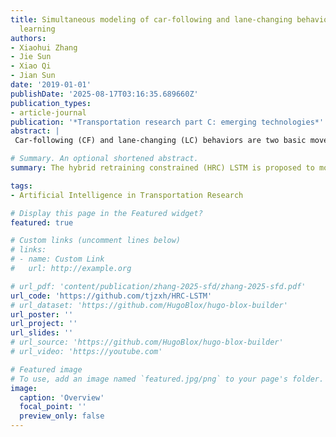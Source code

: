 ```yaml
---
title: Simultaneous modeling of car-following and lane-changing behaviors using deep
  learning
authors:
- Xiaohui Zhang
- Jie Sun
- Xiao Qi
- Jian Sun
date: '2019-01-01'
publishDate: '2025-08-17T03:16:35.689660Z'
publication_types:
- article-journal
publication: '*Transportation research part C: emerging technologies*'
abstract: |
 Car-following (CF) and lane-changing (LC) behaviors are two basic movements in traffic flow which are generally modeled separately in the literature, and thus the interaction between the two behaviors may be easily ignored in separated models and lead to unrealistic traffic flow description. In this paper, we adopt a deep learning model, long short-term memory (LSTM) neural networks, to model the two basic behaviors simultaneously. By only observing the position information of the six vehicles surrounding the subject vehicle, the LSTM can extract the significant features that influence the CF and LC behaviors automatically and predict the vehicles behaviors with time-series data and memory effects. In addition, we propose a hybrid retraining constrained (HRC) training method to further optimize the LSTM model. With the I-80 trajectory data of NGSIM dataset we train and test the HRC LSTM model, while the results show that HRC LSTM model can accurately estimate CF and LC behaviors simultaneously with low longitudinal trajectories error and high LC prediction accuracy compared with the classical models. We also evaluate the transferability of the proposed model with the US101 dataset and a good transferability result is obtained as well.

# Summary. An optional shortened abstract.
summary: The hybrid retraining constrained (HRC) LSTM is proposed to model the Car following (CF) and Lane Changing (LC) behaviors simultaneously.

tags:
- Artificial Intelligence in Transportation Research

# Display this page in the Featured widget?
featured: true

# Custom links (uncomment lines below)
# links:
# - name: Custom Link
#   url: http://example.org

# url_pdf: 'content/publication/zhang-2025-sfd/zhang-2025-sfd.pdf'
url_code: 'https://github.com/tjzxh/HRC-LSTM'
# url_dataset: 'https://github.com/HugoBlox/hugo-blox-builder'
url_poster: ''
url_project: ''
url_slides: ''
# url_source: 'https://github.com/HugoBlox/hugo-blox-builder'
# url_video: 'https://youtube.com'

# Featured image
# To use, add an image named `featured.jpg/png` to your page's folder.
image:
  caption: 'Overview'
  focal_point: ''
  preview_only: false
---
```


